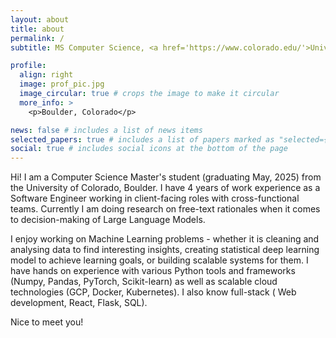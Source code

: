 ```yaml
---
layout: about
title: about
permalink: /
subtitle: MS Computer Science, <a href='https://www.colorado.edu/'>University of Colorado, Boulder</a> | From New Delhi, India

profile:
  align: right
  image: prof_pic.jpg
  image_circular: true # crops the image to make it circular
  more_info: >
    <p>Boulder, Colorado</p>

news: false # includes a list of news items
selected_papers: true # includes a list of papers marked as "selected={true}"
social: true # includes social icons at the bottom of the page
---
```


Hi! I am a Computer Science Master's student (graduating May, 2025) from the University of Colorado, Boulder. I have 4 years of work experience as a Software Engineer working in client-facing roles with cross-functional teams. Currently I am doing research on free-text rationales when it comes to decision-making of Large Language Models. 

I enjoy working on Machine Learning problems - whether it is cleaning and analysing data to find interesting insights, creating statistical deep learning model to achieve learning goals, or building scalable systems for them. I have hands on experience with various Python tools and frameworks (Numpy, Pandas, PyTorch, Scikit-learn) as well as scalable cloud technologies (GCP, Docker, Kubernetes). I also know full-stack ( Web development, React, Flask, SQL). 

Nice to meet you!

<!-- Tell the world about yourself. Link to your favorite [subreddit](http://reddit.com). You can put a picture in, too. The code is already in, just name your picture `prof_pic.jpg` and put it in the `img/` folder.

Put your address / P.O. box / other info right below your picture. You can also disable any of these elements by editing `profile` property of the YAML header of your `_pages/about.md`. Edit `_bibliography/papers.bib` and Jekyll will render your [publications page](/al-folio/publications/) automatically.

Link to your social media connections, too. This theme is set up to use [Font Awesome icons](https://fontawesome.com/) and [Academicons](https://jpswalsh.github.io/academicons/), like the ones below. Add your Facebook, Twitter, LinkedIn, Google Scholar, or just disable all of them. -->
